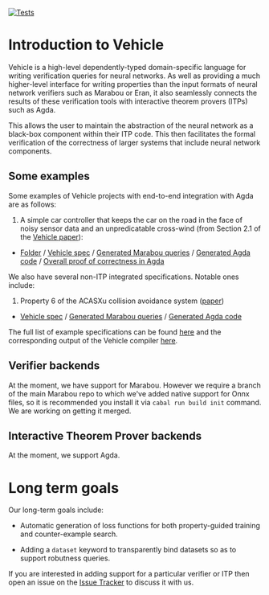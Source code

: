 [![Tests](https://github.com/wenkokke/vehicle/actions/workflows/ci.yml/badge.svg)](https://github.com/wenkokke/vehicle/actions/workflows/ci.yml)

# Introduction to Vehicle

Vehicle is a high-level dependently-typed domain-specific language for writing verification queries for neural networks. As well as providing a much higher-level interface for writing properties than the input formats of neural network verifiers such as Marabou or Eran, it also seamlessly connects the results of these verification tools with interactive theorem provers (ITPs) such as Agda.

This allows the user to maintain the abstraction of the neural network as a black-box component within their ITP code. This then facilitates the formal verification of the correctness of larger systems that include neural network components.

## Some examples

Some examples of Vehicle projects with end-to-end integration with Agda are as follows:

1. A simple car controller that keeps the car on the road in the face of noisy sensor data and an unpredicatable cross-wind (from Section 2.1 of the [Vehicle paper](https://arxiv.org/pdf/2202.05207v1.pdf)):
  - [Folder](https://github.com/vehicle-lang/vehicle/blob/dev/examples/windController/) / [Vehicle spec](https://github.com/vehicle-lang/vehicle/blob/dev/examples/windController/windController.vcl) / [Generated Marabou queries](https://github.com/vehicle-lang/vehicle/tree/dev/test/Test/Compile/Golden/windController/windController-output-marabou) / [Generated Agda code](https://github.com/vehicle-lang/vehicle/blob/dev/test/Test/Compile/Golden/windController/windController-output.agda) / [Overall proof of correctness in Agda](https://github.com/vehicle-lang/vehicle/blob/dev/examples/windController/agdaProof/SafetyProof.agda)

We also have several non-ITP integrated specifications. Notable ones include:

1. Property 6 of the ACASXu collision avoidance system ([paper](https://arxiv.org/abs/1702.01135))
- [Vehicle spec](https://github.com/vehicle-lang/vehicle/blob/dev/test/specs/acasXu-property6/acasXu-property6.vcl) / [Generated Marabou queries](https://github.com/vehicle-lang/vehicle/tree/dev/test/Test/Compile/Golden/acasXu-property6/acasXu-property6-output-marabou) / [Generated Agda code](https://github.com/vehicle-lang/vehicle/blob/dev/test/Test/Compile/Golden/acasXu-property6/acasXu-property6-output.agda)

The full list of example specifications can be found [here](https://github.com/vehicle-lang/vehicle/tree/dev/test/specs) and the corresponding output of the Vehicle compiler [here](https://github.com/vehicle-lang/vehicle/tree/dev/test/Test/Compile/Golden).

## Verifier backends

At the moment, we have support for Marabou. However we require a branch of the main Marabou repo to which we've added native support for Onnx files, so it is recommended you install it via `cabal run build init` command. We are working on getting it merged.

## Interactive Theorem Prover backends

At the moment, we support Agda.

# Long term goals

Our long-term goals include:

- Automatic generation of loss functions for both property-guided training and counter-example search.

- Adding a `dataset` keyword to transparently bind datasets so as to support robutness queries.

If you are interested in adding support for a particular verifier or ITP then open an issue on the [Issue Tracker](https://github.com/wenkokke/vehicle/issues) to discuss it with us.